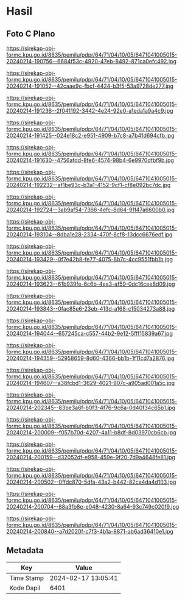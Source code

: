 # Hasil

## Foto C Plano

https://sirekap-obj-formc.kpu.go.id/8635/pemilu/pdpr/64/71/04/10/05/6471041005015-20240214-190756--6684f53c-4920-47eb-8492-871ca0efc492.jpg

https://sirekap-obj-formc.kpu.go.id/8635/pemilu/pdpr/64/71/04/10/05/6471041005015-20240214-191052--42caae9c-fbcf-4424-b3f5-53a9728de277.jpg

https://sirekap-obj-formc.kpu.go.id/8635/pemilu/pdpr/64/71/04/10/05/6471041005015-20240214-191236--2f041192-3442-4e24-92e0-a1eda1a9a4c9.jpg

https://sirekap-obj-formc.kpu.go.id/8635/pemilu/pdpr/64/71/04/10/05/6471041005015-20240214-191425--024e18c2-e951-4909-b7c8-a7b41d694cfb.jpg

https://sirekap-obj-formc.kpu.go.id/8635/pemilu/pdpr/64/71/04/10/05/6471041005015-20240214-191630--4756afdd-8fe6-4574-98b4-6e9970dfbf9b.jpg

https://sirekap-obj-formc.kpu.go.id/8635/pemilu/pdpr/64/71/04/10/05/6471041005015-20240214-192232--af1be93c-b3a1-4152-9cf1-cf8e092bc7dc.jpg

https://sirekap-obj-formc.kpu.go.id/8635/pemilu/pdpr/64/71/04/10/05/6471041005015-20240214-192724--3ab9af54-7366-4efc-8d64-91f47a6600b0.jpg

https://sirekap-obj-formc.kpu.go.id/8635/pemilu/pdpr/64/71/04/10/05/6471041005015-20240214-193104--8dba1e28-2334-470f-8cf8-13dcc6676edf.jpg

https://sirekap-obj-formc.kpu.go.id/8635/pemilu/pdpr/64/71/04/10/05/6471041005015-20240214-193429--0f7e42b8-fe77-4075-8b7c-4cc9551fbb1b.jpg

https://sirekap-obj-formc.kpu.go.id/8635/pemilu/pdpr/64/71/04/10/05/6471041005015-20240214-193623--61b939fe-6c6b-4ea3-af59-0dc16cee8d09.jpg

https://sirekap-obj-formc.kpu.go.id/8635/pemilu/pdpr/64/71/04/10/05/6471041005015-20240214-193843--0fac85e6-23eb-413d-a168-c15034273a88.jpg

https://sirekap-obj-formc.kpu.go.id/8635/pemilu/pdpr/64/71/04/10/05/6471041005015-20240214-194044--657245ca-c557-44b2-9e12-5fff15839a67.jpg

https://sirekap-obj-formc.kpu.go.id/8635/pemilu/pdpr/64/71/04/10/05/6471041005015-20240214-194359--52958659-8d60-4366-bb1b-1f11cd7a2876.jpg

https://sirekap-obj-formc.kpu.go.id/8635/pemilu/pdpr/64/71/04/10/05/6471041005015-20240214-194607--a38fcbd1-3629-4021-907c-a905ad001a5c.jpg

https://sirekap-obj-formc.kpu.go.id/8635/pemilu/pdpr/64/71/04/10/05/6471041005015-20240214-202345--83be3a6f-b0f3-4f76-9c6a-0d40f34c65b1.jpg

https://sirekap-obj-formc.kpu.go.id/8635/pemilu/pdpr/64/71/04/10/05/6471041005015-20240214-200009--f057b70d-4207-4a11-b8df-8d03970cb6cb.jpg

https://sirekap-obj-formc.kpu.go.id/8635/pemilu/pdpr/64/71/04/10/05/6471041005015-20240214-200159--d32052df-e958-459e-9f20-7d9a4648fe81.jpg

https://sirekap-obj-formc.kpu.go.id/8635/pemilu/pdpr/64/71/04/10/05/6471041005015-20240214-200502--0ffdc870-5dfa-43a2-b442-82ca4da4d103.jpg

https://sirekap-obj-formc.kpu.go.id/8635/pemilu/pdpr/64/71/04/10/05/6471041005015-20240214-200704--88a3fb8e-e048-4230-8a64-93c749c020f9.jpg

https://sirekap-obj-formc.kpu.go.id/8635/pemilu/pdpr/64/71/04/10/05/6471041005015-20240214-200840--a7d2020f-c7f3-4b1a-8871-ab6ad36410e1.jpg


## Metadata

| Key        | Value               |
| ---------- | ------------------- |
| Time Stamp | 2024-02-17 13:05:41 |
| Kode Dapil | 6401                |



